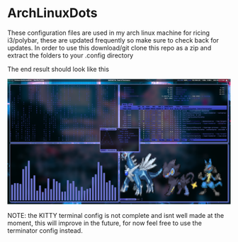 # ArchLinuxDots

These configuration files are used in my arch linux machine for ricing i3/polybar, these are updated frequently so make sure to check back for updates.
In order to use this download/git clone this repo as a zip and extract the folders to your .config directory

The end result should look like this

![](screenshots/screenshot.png)


NOTE: the KITTY terminal config is not complete and isnt well made at the moment, this will improve in the future, for now feel free to use the terminator config instead.
